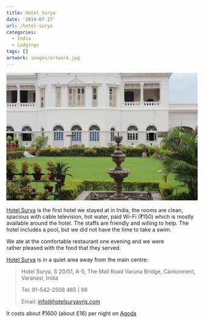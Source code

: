 ```yaml
---
title: Hotel Surya
date: '2014-07-17'
url: /hotel-surya
categories:
  - India
  - Lodgings
tags: []
artwork: images/artwork.jpg
---
```


![Hotel Surya official photo](images/Hotel-Surya.jpg)

[Hotel Surya](http://www.agoda.com/en-gb/hotel-surya/hotel/varanasi-in.html?cid=1649959 "Agoda: Hotel Surya") is the first hotel we stayed at in India, the rooms are clean, spacious with cable television, hot water, paid Wi-Fi (₹150) which is mostly available around the hotel. The staffs are friendly and willing to help. The hotel includes a pool, but we did not have the time to take a swim.

We ate at the comfortable restaurant one evening and we were rather pleased with the food that they served.

[Hotel Surya](http://www.agoda.com/en-gb/hotel-surya/hotel/varanasi-in.html?cid=1649959 "Agoda: Hotel Surya") is in a quiet area away from the main centre:

> Hotel Surya, S 20/51, A-5, The Mall Road Varuna Bridge, Cantonment, Varanasi, India
> 
> Tel: 91-542-2508 465 | 66
> 
> Email: info@hotelsuryavns.com

It costs about ₹1600 (about £16) per night on [Agoda](http://www.agoda.com/en-gb/hotel-surya/hotel/varanasi-in.html?cid=1649959 "Agoda: Hotel Surya")
